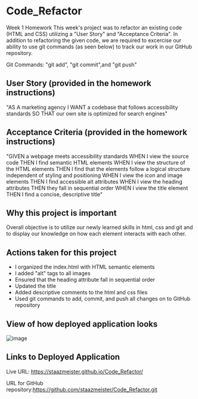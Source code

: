 # Code_Refactor
Week 1 Homework
This week's project was to refactor an existing code (HTML and CSS) utilizing a "User Story" and "Acceptance Criteria". In addition to refactoring the given code, we are required to excercise our ability to use git commands (as seen below) to track our work in our GitHub repository. 

Git Commands:
"git add", "git commit",and "git push" 

## User Story (provided in the homework instructions)
"AS A marketing agency
I WANT a codebase that follows accessibility standards
SO THAT our own site is optimized for search engines"

## Acceptance Criteria (provided in the homework instructions)
"GIVEN a webpage meets accessibility standards
WHEN I view the source code
THEN I find semantic HTML elements
WHEN I view the structure of the HTML elements
THEN I find that the elements follow a logical structure independent of styling and positioning
WHEN I view the icon and image elements
THEN I find accessible alt attributes
WHEN I view the heading attributes
THEN they fall in sequential order
WHEN I view the title element
THEN I find a concise, descriptive title"

## Why this project is important
Overall objective is to utilize our newly learned skills in html, css and git and to display our knowledge on how each element interacts with each other.

## Actions taken for this project
- I organized the index.html with HTML semantic elements
- I added "alt" tags to all images
- Ensured that the heading attribute fall in sequential order
- Updated the title
- Added descriptive comments to the html and css files
- Used git commands to add, commit, and push all changes on to GitHub repository

## View of how deployed application looks

![image](https://user-images.githubusercontent.com/94095220/145525765-cf6019a5-361d-4792-b1c5-8288b31d1c6b.png)

## Links to Deployed Application
Live URL: https://staazmeister.github.io/Code_Refactor/

URL for GitHub repository:https://github.com/staazmeister/Code_Refactor.git
